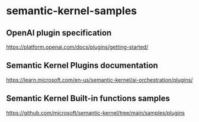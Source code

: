 # semantic-kernel-samples

## OpenAI plugin specification
https://platform.openai.com/docs/plugins/getting-started/

## Semantic Kernel Plugins documentation
https://learn.microsoft.com/en-us/semantic-kernel/ai-orchestration/plugins/

## Semantic Kernel Built-in functions samples
https://github.com/microsoft/semantic-kernel/tree/main/samples/plugins